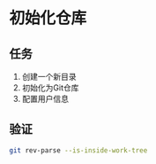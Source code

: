 # 初始化仓库

## 任务
1. 创建一个新目录
2. 初始化为Git仓库
3. 配置用户信息

## 验证
```bash
git rev-parse --is-inside-work-tree
```
